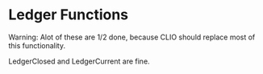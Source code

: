 # Ledger Functions

Warning: Alot of these are 1/2 done, because CLIO should replace most of this functionality.

LedgerClosed and LedgerCurrent are fine.

